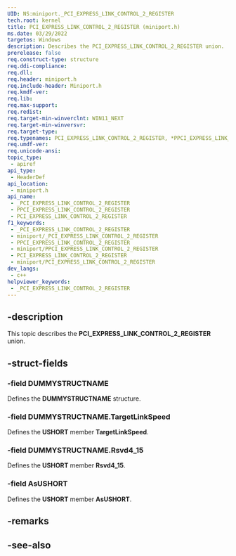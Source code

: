 ```yaml
---
UID: NS:miniport._PCI_EXPRESS_LINK_CONTROL_2_REGISTER
tech.root: kernel
title: PCI_EXPRESS_LINK_CONTROL_2_REGISTER (miniport.h)
ms.date: 03/29/2022
targetos: Windows
description: Describes the PCI_EXPRESS_LINK_CONTROL_2_REGISTER union.
prerelease: false
req.construct-type: structure
req.ddi-compliance: 
req.dll: 
req.header: miniport.h
req.include-header: Miniport.h
req.kmdf-ver: 
req.lib: 
req.max-support: 
req.redist: 
req.target-min-winverclnt: WIN11_NEXT
req.target-min-winversvr: 
req.target-type: 
req.typenames: PCI_EXPRESS_LINK_CONTROL_2_REGISTER, *PPCI_EXPRESS_LINK_CONTROL_2_REGISTER
req.umdf-ver: 
req.unicode-ansi: 
topic_type:
 - apiref
api_type:
 - HeaderDef
api_location:
 - miniport.h
api_name:
 - _PCI_EXPRESS_LINK_CONTROL_2_REGISTER
 - PPCI_EXPRESS_LINK_CONTROL_2_REGISTER
 - PCI_EXPRESS_LINK_CONTROL_2_REGISTER
f1_keywords:
 - _PCI_EXPRESS_LINK_CONTROL_2_REGISTER
 - miniport/_PCI_EXPRESS_LINK_CONTROL_2_REGISTER
 - PPCI_EXPRESS_LINK_CONTROL_2_REGISTER
 - miniport/PPCI_EXPRESS_LINK_CONTROL_2_REGISTER
 - PCI_EXPRESS_LINK_CONTROL_2_REGISTER
 - miniport/PCI_EXPRESS_LINK_CONTROL_2_REGISTER
dev_langs:
 - c++
helpviewer_keywords:
 - _PCI_EXPRESS_LINK_CONTROL_2_REGISTER
---
```


## -description

This topic describes the **PCI_EXPRESS_LINK_CONTROL_2_REGISTER** union.

## -struct-fields

### -field DUMMYSTRUCTNAME

Defines the **DUMMYSTRUCTNAME** structure.

### -field DUMMYSTRUCTNAME.TargetLinkSpeed

Defines the **USHORT** member **TargetLinkSpeed**.

### -field DUMMYSTRUCTNAME.Rsvd4_15

Defines the **USHORT** member **Rsvd4_15**.

### -field AsUSHORT

Defines the **USHORT** member **AsUSHORT**.

## -remarks

## -see-also
